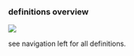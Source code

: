 ### definitions overview

![](https://images.unsplash.com/photo-1459369510627-9efbee1e6051?ixlib=rb-0.3.5&s=38ae765bce56658e76ab24ba3dcdd5ad&auto=format&fit=crop&w=1650&q=80)

see navigation left for all definitions.